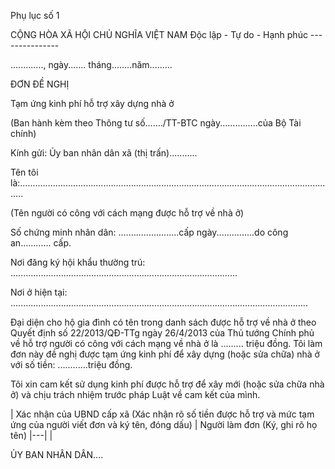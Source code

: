 Phụ lục số 1

CỘNG HÒA XÃ HỘI CHỦ NGHĨA VIỆT NAM Độc lập - Tự do - Hạnh phúc ---------------

............., ngày....... tháng........năm.........

ĐƠN ĐỀ NGHỊ

Tạm ứng kinh phí hỗ trợ xây dựng nhà ở

(Ban hành kèm theo Thông tư số......./TT-BTC ngày...............của Bộ Tài chính)

Kính gửi: Ủy ban nhân dân xã (thị trấn)...........

Tên tôi là:..............................................................................................................................

(Tên người có công với cách mạng được hỗ trợ về nhà ở)

Số chứng minh nhân dân: ........................cấp ngày...............do công an............ cấp.

Nơi đăng ký hội khẩu thường trú: ..........................................................................................

Nơi ở hiện tại: ......................................................................................................................

Đại diện cho hộ gia đình có tên trong danh sách được hỗ trợ về nhà ở theo Quyết định số 22/2013/QĐ-TTg ngày 26/4/2013 của Thủ tướng Chính phủ về hỗ trợ người có công với cách mạng về nhà ở là ......... triệu đồng. Tôi làm đơn này đề nghị được tạm ứng kinh phí để xây dựng (hoặc sửa chữa) nhà ở với số tiền: ............triệu đồng.

Tôi xin cam kết sử dụng kinh phí được hỗ trợ để xây mới (hoặc sửa chữa nhà ở) và chịu trách nhiệm trước pháp Luật về cam kết của mình.

| Xác nhận của UBND cấp xã (Xác nhận rõ số tiền được hỗ trợ và mức tạm ứng của người viết đơn và ký tên, đóng dấu) | Người làm đơn (Ký, ghi rõ họ tên)
|---|
|

ỦY BAN NHÂN DÂN....